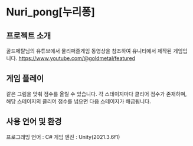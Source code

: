 # Nuri_pong[누리퐁]

## 프로젝트 소개
골드메탈님의 유튜브에서 물리퍼즐게임 동영상을 참조하여 유니티에서 제작된 게임입니다.
https://www.youtube.com/@goldmetal/featured

## 게임 플레이
같은 그림을 맞춰 점수를 올릴 수 있습니다. 
각 스테이지마다 클리어 점수가 존재하며, 해당 스테이지의 클리어 점수를 넘으면 다음 스테이지가 해금됩니다.

## 사용 언어 및 환경
프로그래밍 언어 : C#
게임 엔진 : Unity(2021.3.6f1)
